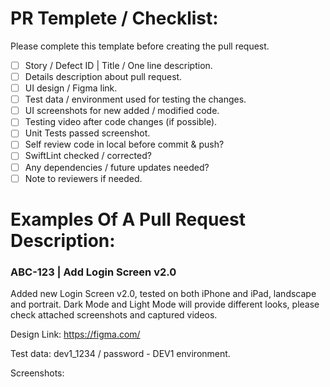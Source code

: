 # PR Templete / Checklist:

Please complete this template before creating the pull request.

- [ ] Story / Defect ID | Title / One line description.
- [ ] Details description about pull request.
- [ ] UI design / Figma link.
- [ ] Test data / environment used for testing the changes.
- [ ] UI screenshots for new added / modified code.
- [ ] Testing video after code changes (if possible).
- [ ] Unit Tests passed screenshot.
- [ ] Self review code in local before commit & push?
- [ ] SwiftLint checked / corrected?
- [ ] Any dependencies / future updates needed?
- [ ] Note to reviewers if needed.

# Examples Of A Pull Request Description:

### ABC-123 | Add Login Screen v2.0

Added new Login Screen v2.0, tested on both iPhone and iPad, landscape and portrait. Dark Mode and Light Mode will provide different looks, please check attached screenshots and captured videos.

Design Link: https://figma.com/

Test data: dev1_1234 / password - DEV1 environment.

Screenshots:
[](https://cdn.dribbble.com/users/308682/screenshots/15247701/media/719a98526d1ab8cd2b5f27bb5b3e1eef.jpg?resize=400x0)
[](https://mir-s3-cdn-cf.behance.net/projects/404/5f3481157906697.Y3JvcCwxNTM0LDEyMDAsMzQsMA.jpg)

